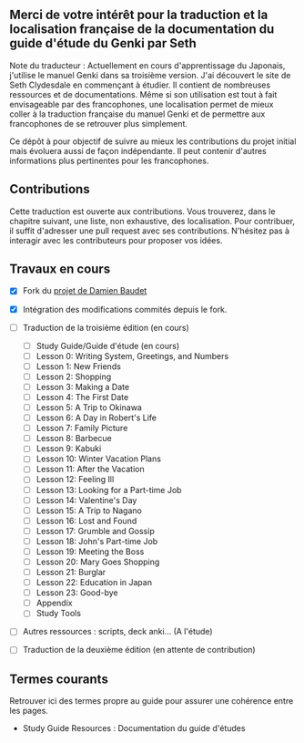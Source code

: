 ## Merci de votre intérêt pour la traduction et la localisation française de la documentation du guide d'étude du Genki par Seth  

Note du traducteur : Actuellement en cours d'apprentissage du Japonais, j'utilise le manuel Genki dans sa troisième version. J'ai découvert le site de Seth Clydesdale en commençant à étudier. Il contient de nombreuses ressources et de documentations. Même si son utilisation est tout à fait envisageable par des francophones, une localisation permet de mieux coller à la traduction française du manuel Genki et de permettre aux francophones de se retrouver plus simplement. 

Ce dépôt à pour objectif de suivre au mieux les contributions du projet initial mais évoluera aussi de façon indépendante. Il peut contenir d'autres informations plus pertinentes pour les francophones.

## Contributions

Cette traduction est ouverte aux contributions. Vous trouverez, dans le chapitre suivant, une liste, non exhaustive, des localisation. Pour contribuer, il suffit d'adresser une pull request avec ses contributions. N'hésitez pas à interagir avec les contributeurs pour proposer vos idées. 

## Travaux en cours 

* [X] Fork du [projet de Damien Baudet](https://github.com/damienBAUDET/genki-study-resources-fr)
* [X] Intégration des modifications commités depuis le fork.
* [ ] Traduction de la troisième édition (en cours)
  * [ ] Study Guide/Guide d'étude (en cours)
  * [ ] Lesson 0: Writing System, Greetings, and Numbers
  * [ ] Lesson 1: New Friends
  * [ ] Lesson 2: Shopping
  * [ ] Lesson 3: Making a Date
  * [ ] Lesson 4: The First Date
  * [ ] Lesson 5: A Trip to Okinawa
  * [ ] Lesson 6: A Day in Robert's Life
  * [ ] Lesson 7: Family Picture
  * [ ] Lesson 8: Barbecue
  * [ ] Lesson 9: Kabuki
  * [ ] Lesson 10: Winter Vacation Plans
  * [ ] Lesson 11: After the Vacation
  * [ ] Lesson 12: Feeling Ill
  * [ ] Lesson 13: Looking for a Part-time Job
  * [ ] Lesson 14: Valentine's Day
  * [ ] Lesson 15: A Trip to Nagano
  * [ ] Lesson 16: Lost and Found
  * [ ] Lesson 17: Grumble and Gossip
  * [ ] Lesson 18: John's Part-time Job
  * [ ] Lesson 19: Meeting the Boss
  * [ ] Lesson 20: Mary Goes Shopping
  * [ ] Lesson 21: Burglar
  * [ ] Lesson 22: Education in Japan
  * [ ] Lesson 23: Good-bye
  * [ ] Appendix
  * [ ] Study Tools
* [ ] Autres ressources : scripts, deck anki... (A l'étude)
* [ ] Traduction de la deuxième édition (en attente de contribution)


## Termes courants 

Retrouver ici des termes propre au guide pour assurer une cohérence entre les pages.

- Study Guide Resources : Documentation du guide d'études  
